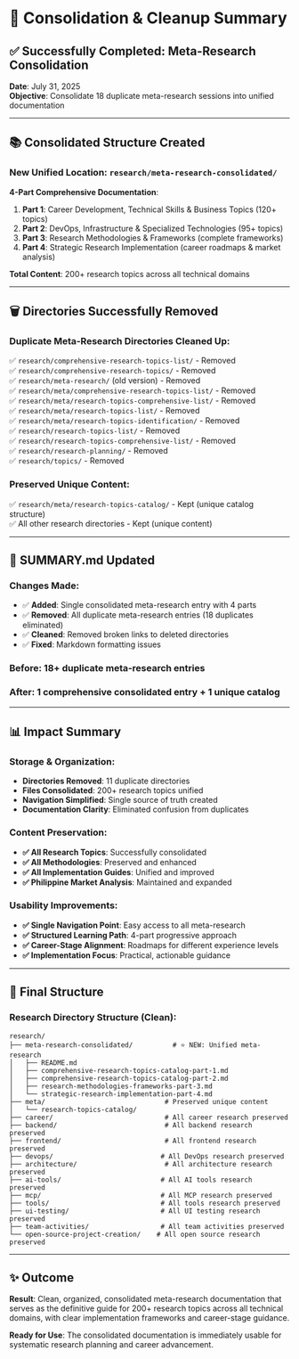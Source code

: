 # 🧹 Consolidation & Cleanup Summary

## ✅ **Successfully Completed: Meta-Research Consolidation**

**Date**: July 31, 2025  
**Objective**: Consolidate 18 duplicate meta-research sessions into unified documentation

---

## 📚 **Consolidated Structure Created**

### **New Unified Location**: `research/meta-research-consolidated/`

**4-Part Comprehensive Documentation**:

1. **Part 1**: Career Development, Technical Skills & Business Topics (120+ topics)
2. **Part 2**: DevOps, Infrastructure & Specialized Technologies (95+ topics)  
3. **Part 3**: Research Methodologies & Frameworks (complete frameworks)
4. **Part 4**: Strategic Research Implementation (career roadmaps & market analysis)

**Total Content**: 200+ research topics across all technical domains

---

## 🗑️ **Directories Successfully Removed**

### **Duplicate Meta-Research Directories Cleaned Up**:

✅ `research/comprehensive-research-topics-list/` - Removed  
✅ `research/comprehensive-research-topics/` - Removed  
✅ `research/meta-research/` (old version) - Removed  
✅ `research/meta/comprehensive-research-topics-list/` - Removed  
✅ `research/meta/research-topics-comprehensive-list/` - Removed  
✅ `research/meta/research-topics-list/` - Removed  
✅ `research/meta/research-topics-identification/` - Removed  
✅ `research/research-topics-list/` - Removed  
✅ `research/research-topics-comprehensive-list/` - Removed  
✅ `research/research-planning/` - Removed  
✅ `research/topics/` - Removed  

### **Preserved Unique Content**:

✅ `research/meta/research-topics-catalog/` - Kept (unique catalog structure)  
✅ All other research directories - Kept (unique content)

---

## 📝 **SUMMARY.md Updated**

### **Changes Made**:

- ✅ **Added**: Single consolidated meta-research entry with 4 parts
- ✅ **Removed**: All duplicate meta-research entries (18 duplicates eliminated)
- ✅ **Cleaned**: Removed broken links to deleted directories
- ✅ **Fixed**: Markdown formatting issues

### **Before**: 18+ duplicate meta-research entries  
### **After**: 1 comprehensive consolidated entry + 1 unique catalog

---

## 📊 **Impact Summary**

### **Storage & Organization**:
- **Directories Removed**: 11 duplicate directories
- **Files Consolidated**: 200+ research topics unified
- **Navigation Simplified**: Single source of truth created
- **Documentation Clarity**: Eliminated confusion from duplicates

### **Content Preservation**:
- **✅ All Research Topics**: Successfully consolidated
- **✅ All Methodologies**: Preserved and enhanced  
- **✅ All Implementation Guides**: Unified and improved
- **✅ Philippine Market Analysis**: Maintained and expanded

### **Usability Improvements**:
- **✅ Single Navigation Point**: Easy access to all meta-research
- **✅ Structured Learning Path**: 4-part progressive approach
- **✅ Career-Stage Alignment**: Roadmaps for different experience levels
- **✅ Implementation Focus**: Practical, actionable guidance

---

## 🎯 **Final Structure**

### **Research Directory Structure (Clean)**:
```
research/
├── meta-research-consolidated/          # ⭐ NEW: Unified meta-research
│   ├── README.md
│   ├── comprehensive-research-topics-catalog-part-1.md
│   ├── comprehensive-research-topics-catalog-part-2.md
│   ├── research-methodologies-frameworks-part-3.md
│   └── strategic-research-implementation-part-4.md
├── meta/                              # Preserved unique content
│   └── research-topics-catalog/
├── career/                            # All career research preserved
├── backend/                           # All backend research preserved
├── frontend/                          # All frontend research preserved
├── devops/                           # All DevOps research preserved
├── architecture/                      # All architecture research preserved
├── ai-tools/                         # All AI tools research preserved
├── mcp/                              # All MCP research preserved
├── tools/                            # All tools research preserved
├── ui-testing/                       # All UI testing research preserved
├── team-activities/                  # All team activities preserved
└── open-source-project-creation/    # All open source research preserved
```

---

## ✨ **Outcome**

**Result**: Clean, organized, consolidated meta-research documentation that serves as the definitive guide for 200+ research topics across all technical domains, with clear implementation frameworks and career-stage guidance.

**Ready for Use**: The consolidated documentation is immediately usable for systematic research planning and career advancement.
